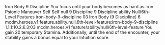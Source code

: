<ability>
  <name>Iron Body</name>
  <cost>9 Discipline</cost>
  <flavor>You focus until your body becomes as hard as iron.</flavor>
  <keywords>
    <keyword>Psionic</keyword>
  </keywords>
  <type>Maneuver</type>
  <distance>Self</distance>
  <target>Self</target>
  <metadata>
    <class>null</class>
    <cost>9 Discipline</cost>
    <cost_amount>9</cost_amount>
    <cost_resource>Discipline</cost_resource>
    <feature_type>ability</feature_type>
    <file_dpath>Null/6th-Level Features</file_dpath>
    <item_id>iron-body-9-discipline</item_id>
    <item_index>03</item_index>
    <item_name>Iron Body (9 Discipline)</item_name>
    <level>6</level>
    <scc>mcdm.heroes.v1:feature.ability.null.6th-level-feature:iron-body-9-discipline</scc>
    <scdc>1.1.1:10.2.6.3:03</scdc>
    <source>mcdm.heroes.v1</source>
    <type>feature/ability/null/6th-level-feature</type>
  </metadata>
  <effects>
    <effect type="mundane">You gain 20 temporary Stamina. Additionally, until the end of the encounter, your stability gains a bonus equal to your Intuition score.</effect>
  </effects>
</ability>
